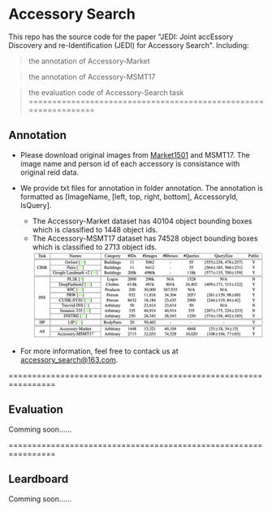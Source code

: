 # Accessory Search

This repo has the source code for the paper "JEDI: Joint accEssory Discovery and re-Identification (JEDI) for Accessory Search". Including:

> the annotation of Accessory-Market

> the annotation of Accessory-MSMT17

> the evaluation code of Accessory-Search task
================================================================

## Annotation


* Please download original images from [Market1501](http://zheng-lab.cecs.anu.edu.au/Project/project_reid.html) and MSMT17. The image name and person id of each accessory is consistance with original reid data. 

* We provide txt files for annotation in folder annotation. The annotation is formatted as [ImageName, [left, top, right, bottom], AccessoryId, IsQuery].     
  * The Accessory-Market dataset has 40104 object bounding boxes which is classified to 1448 object ids.
  * The Accessory-MSMT17 dataset has 74528 object bounding boxes which is classified to 2713 object ids.
![dataset statics](./Images/datastatics.jpg)  

* For more information, feel free to contack us at accessory_search@163.com. 


================================================================

## Evaluation

Comming soon......


================================================================

## Leardboard

Comming soon......

